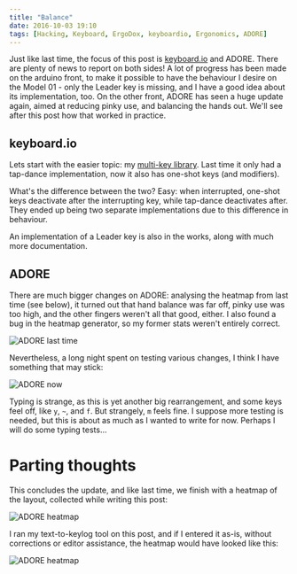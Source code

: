 ```yaml
---
title: "Balance"
date: 2016-10-03 19:10
tags: [Hacking, Keyboard, ErgoDox, keyboardio, Ergonomics, ADORE]
---
```


Just like last time, the focus of this post is [keyboard.io][kbdio] and ADORE.
There are plenty of news to report on both sides! A lot of progress has been
made on the arduino front, to make it possible to have the behaviour I desire on
the Model 01 - only the Leader key is missing, and I have a good idea about its
implementation, too. On the other front, ADORE has seen a huge update again,
aimed at reducing pinky use, and balancing the hands out. We'll see after this
post how that worked in practice.

 [kbdio]: https://shop.keyboard.io/

<!-- more -->

<a id="keyboard.io"></a>
## keyboard.io

Lets start with the easier topic: my [multi-key library][gh:atd]. Last time it
only had a tap-dance implementation, now it also has one-shot keys (and
modifiers).

 [gh:atd]: https://github.com/algernon/arduino-kbd-tap-dance

What's the difference between the two? Easy: when interrupted, one-shot keys
deactivate after the interrupting key, while tap-dance deactivates after. They
ended up being two separate implementations due to this difference in behaviour.

An implementation of a Leader key is also in the works, along with much more
documentation.

<a id="adore"></a>
## ADORE

There are much bigger changes on ADORE: analysing the heatmap from last time
(see below), it turned out that hand balance was far off, pinky use was too
high, and the other fingers weren't all that good, either. I also found a bug in
the heatmap generator, so my former stats weren't entirely correct.

 ![ADORE last time](/assets/asylum/images/posts/a-tale-about-numbers/adore.png)

Nevertheless, a long night spent on testing various changes, I think I have
something that may stick:

 ![ADORE now](/assets/asylum/images/posts/balance/adore.png)

Typing is strange, as this is yet another big rearrangement, and some keys feel
off, like `y`, `~`, and `f`. But strangely, `m` feels fine. I suppose more
testing is needed, but this is about as much as I wanted to write for now.
Perhaps I will do some typing tests...

# Parting thoughts

This concludes the update, and like last time, we finish with a heatmap of the
layout, collected while writing this post:

 ![ADORE heatmap](/assets/asylum/images/posts/balance/adore-heatmap.png)

I ran my text-to-keylog tool on this post, and if I entered it as-is, without
corrections or editor assistance, the heatmap would have looked like this:

 ![ADORE heatmap](/assets/asylum/images/posts/balance/adore-heatmap-2.png)
